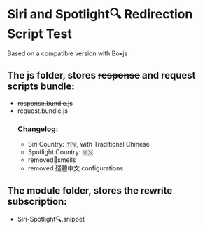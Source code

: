 # Siri and Spotlight🔍 Redirection Script Test
Based on a compatible version with Boxjs 
## The js folder, stores ~~response~~ and request scripts bundle:
- ~~response.bundle.js~~
- request.bundle.js
  ### Changelog:
  - Siri Country: 🇹🇼, with Traditional Chinese
  - Spotlight Country: 🇺🇸
  - removed🍌smells
  - removed 殘體中文 configurations
## The module folder, stores the rewrite subscription:
- Siri-Spotlight🔍.snippet
